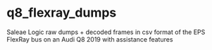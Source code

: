 # q8_flexray_dumps
Saleae Logic raw dumps + decoded frames in csv format of the EPS FlexRay bus on an Audi Q8 2019 with assistance features
